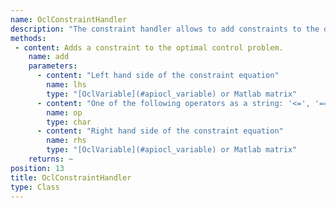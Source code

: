 ```yaml
---
name: OclConstraintHandler
description: "The constraint handler allows to add constraints to the optimal control problem definition."
methods: 
 - content: Adds a constraint to the optimal control problem.
    name: add
    parameters: 
      - content: "Left hand side of the constraint equation"
        name: lhs
        type: "[OclVariable](#apiocl_variable) or Matlab matrix"
      - content: "One of the following operators as a string: '<=', '==', '>='"
        name: op
        type: char
      - content: "Right hand side of the constraint equation"
        name: rhs
        type: "[OclVariable](#apiocl_variable) or Matlab matrix"
    returns: ~
position: 13
title: OclConstraintHandler
type: Class
---
```

